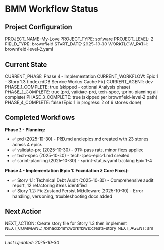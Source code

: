 # BMM Workflow Status

## Project Configuration

PROJECT_NAME: My-Love
PROJECT_TYPE: software
PROJECT_LEVEL: 2
FIELD_TYPE: brownfield
START_DATE: 2025-10-30
WORKFLOW_PATH: brownfield-level-2.yaml

## Current State

CURRENT_PHASE: Phase 4 - Implementation
CURRENT_WORKFLOW: Epic 1 - Story 1.3 (IndexedDB Service Worker Cache Fix)
CURRENT_AGENT: dev
PHASE_1_COMPLETE: true (skipped - optional Analysis phase)
PHASE_2_COMPLETE: true (prd, validate-prd, tech-spec, sprint-planning all complete)
PHASE_3_COMPLETE: true (skipped per brownfield-level-2 path)
PHASE_4_COMPLETE: false (Epic 1 in progress: 2 of 6 stories done)

## Completed Workflows

**Phase 2 - Planning:**
- ✅ prd (2025-10-30) - PRD.md and epics.md created with 23 stories across 4 epics
- ✅ validate-prd (2025-10-30) - 91% pass rate, minor fixes applied
- ✅ tech-spec (2025-10-30) - tech-spec-epic-1.md created
- ✅ sprint-planning (2025-10-30) - sprint-status.yaml tracking Epic 1-4

**Phase 4 - Implementation (Epic 1: Foundation & Core Fixes):**
- ✅ Story 1.1: Technical Debt Audit (2025-10-30) - Comprehensive audit report, 12 refactoring items identified
- ✅ Story 1.2: Fix Zustand Persist Middleware (2025-10-30) - Error handling, versioning, troubleshooting docs added

## Next Action

NEXT_ACTION: Create story file for Story 1.3 then implement
NEXT_COMMAND: /bmad:bmm:workflows:create-story
NEXT_AGENT: sm

---

_Last Updated: 2025-10-30_
